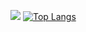 ![](https://github-readme-stats.vercel.app/api?username=rrrrind&count_private=true&show_icons=true&theme=graywhite)
[![Top Langs](https://github-readme-stats.vercel.app/api/top-langs/?username=rrrrind&layout=compact)](https://github.com/rrrrind/github-readme-stats)
